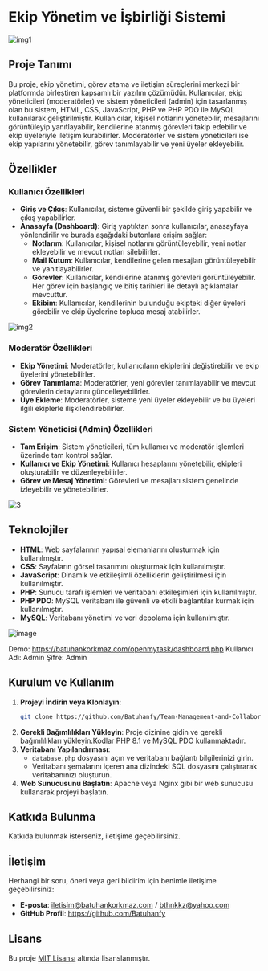 
# **Ekip Yönetim ve İşbirliği Sistemi**


![img1](https://github.com/user-attachments/assets/9e9b9b60-9797-43d2-a400-e3b42cb0f9c5)


## **Proje Tanımı**

Bu proje, ekip yönetimi, görev atama ve iletişim süreçlerini merkezi bir platformda birleştiren kapsamlı bir yazılım çözümüdür. Kullanıcılar, ekip yöneticileri (moderatörler) ve sistem yöneticileri (admin) için tasarlanmış olan bu sistem, HTML, CSS, JavaScript, PHP ve PHP PDO ile MySQL kullanılarak geliştirilmiştir. Kullanıcılar, kişisel notlarını yönetebilir, mesajlarını görüntüleyip yanıtlayabilir, kendilerine atanmış görevleri takip edebilir ve ekip üyeleriyle iletişim kurabilirler. Moderatörler ve sistem yöneticileri ise ekip yapılarını yönetebilir, görev tanımlayabilir ve yeni üyeler ekleyebilir.

## **Özellikler**

### **Kullanıcı Özellikleri**

- **Giriş ve Çıkış**: Kullanıcılar, sisteme güvenli bir şekilde giriş yapabilir ve çıkış yapabilirler.
- **Anasayfa (Dashboard)**: Giriş yaptıktan sonra kullanıcılar, anasayfaya yönlendirilir ve burada aşağıdaki butonlara erişim sağlar:
  - **Notlarım**: Kullanıcılar, kişisel notlarını görüntüleyebilir, yeni notlar ekleyebilir ve mevcut notları silebilirler.
  - **Mail Kutum**: Kullanıcılar, kendilerine gelen mesajları görüntüleyebilir ve yanıtlayabilirler.
  - **Görevler**: Kullanıcılar, kendilerine atanmış görevleri görüntüleyebilir. Her görev için başlangıç ve bitiş tarihleri ile detaylı açıklamalar mevcuttur.
  - **Ekibim**: Kullanıcılar, kendilerinin bulunduğu ekipteki diğer üyeleri görebilir ve ekip üyelerine topluca mesaj atabilirler.

![img2](https://github.com/user-attachments/assets/a082db54-f9af-4c87-9b31-e02dc16fc987)


### **Moderatör Özellikleri**

- **Ekip Yönetimi**: Moderatörler, kullanıcıların ekiplerini değiştirebilir ve ekip üyelerini yönetebilirler.
- **Görev Tanımlama**: Moderatörler, yeni görevler tanımlayabilir ve mevcut görevlerin detaylarını güncelleyebilirler.
- **Üye Ekleme**: Moderatörler, sisteme yeni üyeler ekleyebilir ve bu üyeleri ilgili ekiplerle ilişkilendirebilirler.

### **Sistem Yöneticisi (Admin) Özellikleri**

- **Tam Erişim**: Sistem yöneticileri, tüm kullanıcı ve moderatör işlemleri üzerinde tam kontrol sağlar.
- **Kullanıcı ve Ekip Yönetimi**: Kullanıcı hesaplarını yönetebilir, ekipleri oluşturabilir ve düzenleyebilirler.
- **Görev ve Mesaj Yönetimi**: Görevleri ve mesajları sistem genelinde izleyebilir ve yönetebilirler.

![3](https://github.com/user-attachments/assets/348c31a3-f80b-4b95-b0ae-c422eda79e9c)


## **Teknolojiler**

- **HTML**: Web sayfalarının yapısal elemanlarını oluşturmak için kullanılmıştır.
- **CSS**: Sayfaların görsel tasarımını oluşturmak için kullanılmıştır.
- **JavaScript**: Dinamik ve etkileşimli özelliklerin geliştirilmesi için kullanılmıştır.
- **PHP**: Sunucu tarafı işlemleri ve veritabanı etkileşimleri için kullanılmıştır.
- **PHP PDO**: MySQL veritabanı ile güvenli ve etkili bağlantılar kurmak için kullanılmıştır.
- **MySQL**: Veritabanı yönetimi ve veri depolama için kullanılmıştır.

![image](https://github.com/user-attachments/assets/6a373c01-3882-465e-981f-2cf8826f5dea)

Demo: https://batuhankorkmaz.com/openmytask/dashboard.php
Kullanıcı Adı: Admin
Şifre: Admin

## **Kurulum ve Kullanım**

1. **Projeyi İndirin veya Klonlayın**:
   ```bash
   git clone https://github.com/Batuhanfy/Team-Management-and-Collaboration-System-An-All-in-One-Dashboard
   ```
2. **Gerekli Bağımlılıkları Yükleyin**: Proje dizinine gidin ve gerekli bağımlılıkları yükleyin.Kodlar PHP 8.1 ve MySQL PDO kullanmaktadır.
3. **Veritabanı Yapılandırması**:
   - `database.php` dosyasını açın ve veritabanı bağlantı bilgilerinizi girin.
   - Veritabanı şemalarını içeren ana dizindeki SQL dosyasını çalıştırarak veritabanınızı oluşturun.
4. **Web Sunucusunu Başlatın**: Apache veya Nginx gibi bir web sunucusu kullanarak projeyi başlatın.

## **Katkıda Bulunma**

Katkıda bulunmak isterseniz, iletişime geçebilirsiniz.

## **İletişim**

Herhangi bir soru, öneri veya geri bildirim için benimle iletişime geçebilirsiniz:


- **E-posta**: iletisim@batuhankorkmaz.com / bthnkkz@yahoo.com
- **GitHub Profil**: https://github.com/Batuhanfy

## **Lisans**

Bu proje [MIT Lisansı](LICENSE) altında lisanslanmıştır.




